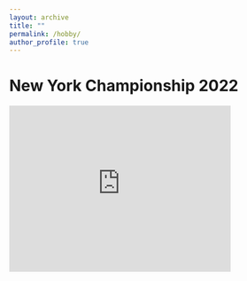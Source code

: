 ```yaml
---
layout: archive
title: ""
permalink: /hobby/
author_profile: true
---
```


# New York Championship 2022

<iframe width="400" height="300" src="https://www.youtube.com/embed/mKY8k7cN2yw" title="YouTube video player" frameborder="0" style="max-width: none; width: 400px; height: 300px;" allow="accelerometer; autoplay; clipboard-write; encrypted-media; gyroscope; picture-in-picture" allowfullscreen></iframe>


